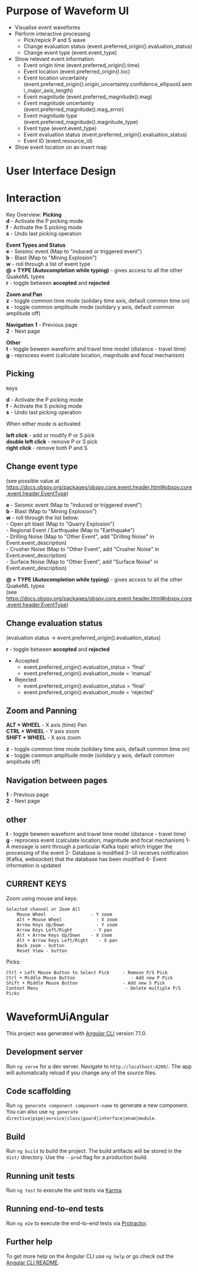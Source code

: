 # Purpose of Waveform UI

- Visualise event waveforms
- Perform interactive processing
    - Pick/repick P and S wave
    - Change evaluation status (event.preferred_origin().evaluation_status)
    - Change event type (event.event_type)
- Show relevant event information
    - Event origin time (event.preferred_origin().time)
    - Event location (event.preferred_origin().loc)
    - Event location uncertainty (event.preferred_origin().origin_uncertainty.confidence_ellipsoid.semi_major_axis_length)
    - Event magnitude (event.preferred_magnitude().mag)
    - Event magnitude uncertainty (event.preferred_magnitude().mag_error)
    - Event magnitude type (event.preferred_magnitude().magnitude_type)
    - Event type (event.event_type)
    - Event evaluation status (event.preferred_origin().evaluation_status)
    - Event ID (event.resource_id)
- Show event location on an insert map

# User Interface Design

# Interaction
Key Overview:
**Picking**  
**d** - Activate the P picking mode  
**f** - Activate the S picking mode  
**s** - Undo last picking operation

**Event Types and Status**  
**e** - Seismic event (Map to "induced or triggered event")  
**b** - Blast (Map to "Mining Explosion")  
**w** - roll through a list of event type   
**@ + TYPE (Autocompletion while typing)** - gives access to all the other QuakeML types  
**r** - toggle between **accepted** and **rejected**

**Zoom and Pan**  
**z** - toggle common time mode (solidary time axis, default common time on)  
**x** - toggle common amplitude mode (solidary y axis, default common amplitude off) 

**Navigation**
**1** - Previous page  
**2** - Next page

**Other**  
**t** - toggle beween waveform and travel time model (distance - travel time)  
**g** - reprocess event (calculate location, magnitude and focal mechanism)

## Picking

keys

**d** - Activate the P picking mode  
**f** - Activate the S picking mode  
**s** - Undo last picking operation


When either mode is activated

**left click** - add or modify P or S pick    
**double left click** - remove P or S pick  
**right click** - remove both P and S

## Change event type 

(see possible value at https://docs.obspy.org/packages/obspy.core.event.header.html#obspy.core.event.header.EventType)

**e** - Seismic event (Map to "induced or triggered event")  
**b** - Blast (Map to "Mining Explosion")  
**w** - roll through the list below:   
    - Open pit blast (Map to "Quarry Explosion")  
    - Regional Event / Earthquake (Map to "Earthquake")  
    - Drilling Noise (Map to "Other Event", add "Drilling Noise" in Event.event_description)  
    - Crusher Noise (Map to "Other Event", add "Crusher Noise" in Event.event_description)  
    - Surface Noise (Map to "Other Event", add "Surface Noise" in Event.event_description)  
        
**@ + TYPE (Autocompletion while typing)** - gives access to all the other QuakeML types    
(see  https://docs.obspy.org/packages/obspy.core.event.header.html#obspy.core.event.header.EventType)  

## Change evaluation status

(evaluation status -> event.preferred_origin().evaluation_status)

**r** - toggle between **accepted** and **rejected**  
- Accepted  
    - event.preferred_origin().evaluation_status = 'final'  
    - event.preferred_origin().evaluation_mode = 'manual'  
- Rejected  
    - event.preferred_origin().evaluation_status = 'final'  
    - event.preferred_origin().evaluation_mode = 'rejected'

## Zoom and Panning

**ALT + WHEEL** - X axis (time) Pan  
**CTRL + WHEEL** - Y axis zoom  
**SHIFT + WHEEL** - X axis zoom  

**z** - toggle common time mode (solidary time axis, default common time on)  
**x** - toggle common amplitude mode (solidary y axis, default common amplitude off)  

## Navigation between pages

**1** - Previous page  
**2** - Next page

## other

**t** - toggle beween waveform and travel time model (distance - travel time)  
**g** - reprocess event (calculate location, magnitude and focal mechanism)
    1- A message is sent through a particular Kafka topic which trigger the processing of the event
    2- Database is modified
    3- UI receives notification (Kafka, websocket) that the database has been modified
    4- Event information is updated

## CURRENT KEYS

Zoom using mouse and keys:
    
    Selected channel or Zoom All
        Mouse Wheel                 - Y zoom
        Alt + Mouse Wheel             - X zoom
        Arrow Keys Up/Down            - Y zoom
        Arrow Keys Left/Right        - Y pan
        Alt + Arrow Keys Up/Down    - X zoom
        Alt + Arrow Keys Left/Right    - X pan
        Back zoom - button
        Reset View - button

Picks:

    Ctrl + Left Mouse Button to Select Pick     - Remove P/S Pick
    Ctrl + Middle Mouse Button                     - Add new P Pick
    Shift + Middle Mouse Button                 - Add new S Pick
    Context Menu                                 - Delete multiple P/S Picks

# WaveformUiAngular

This project was generated with [Angular CLI](https://github.com/angular/angular-cli) version 7.1.0.

## Development server

Run `ng serve` for a dev server. Navigate to `http://localhost:4200/`. The app will automatically reload if you change any of the source files.

## Code scaffolding

Run `ng generate component component-name` to generate a new component. You can also use `ng generate directive|pipe|service|class|guard|interface|enum|module`.

## Build

Run `ng build` to build the project. The build artifacts will be stored in the `dist/` directory. Use the `--prod` flag for a production build.

## Running unit tests

Run `ng test` to execute the unit tests via [Karma](https://karma-runner.github.io).

## Running end-to-end tests

Run `ng e2e` to execute the end-to-end tests via [Protractor](http://www.protractortest.org/).

## Further help

To get more help on the Angular CLI use `ng help` or go check out the [Angular CLI README](https://github.com/angular/angular-cli/blob/master/README.md).
